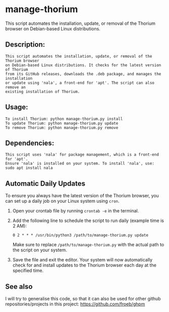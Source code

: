 # manage-thorium
This script automates the installation, update, or removal of the Thorium browser on Debian-based Linux distributions.

## Description:
    This script automates the installation, update, or removal of the Thorium browser 
    on Debian-based Linux distributions. It checks for the latest version of Thorium 
    from its GitHub releases, downloads the .deb package, and manages the installation 
    or update using 'nala', a front-end for 'apt'. The script can also remove an 
    existing installation of Thorium.

## Usage:
    To install Thorium: python manage-thorium.py install
    To update Thorium: python manage-thorium.py update
    To remove Thorium: python manage-thorium.py remove

## Dependencies:
    This script uses 'nala' for package management, which is a front-end for 'apt'.
    Ensure 'nala' is installed on your system. To install 'nala', use:
    sudo apt install nala

## Automatic Daily Updates

To ensure you always have the latest version of the Thorium browser, you can set up a daily job on your Linux system using `cron`.

1. Open your crontab file by running `crontab -e` in the terminal.

2. Add the following line to schedule the script to run daily (example time is 2 AM):

    ```
    0 2 * * * /usr/bin/python3 /path/to/manage-thorium.py update
    ```

    Make sure to replace `/path/to/manage-thorium.py` with the actual path to the script on your system.

3. Save the file and exit the editor. Your system will now automatically check for and install updates to the Thorium browser each day at the specified time.

## See also

I will try to generalise this code, so that it can also be used for other github repositories/projects in this project: https://github.com/froeb/ghpm
